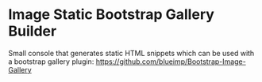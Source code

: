 Image Static Bootstrap Gallery Builder
==================================

Small console that generates static HTML snippets which can be used with a bootstrap gallery plugin:
https://github.com/blueimp/Bootstrap-Image-Gallery
